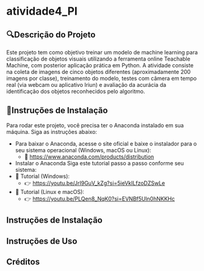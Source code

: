 # atividade4_PI
## 🔍Descrição do Projeto
Este projeto tem como objetivo treinar um modelo de machine learning para classificação de objetos visuais utilizando a ferramenta online Teachable Machine, com posterior aplicação prática em Python. A atividade consiste na coleta de imagens de cinco objetos diferentes (aproximadamente 200 imagens por classe), treinamento do modelo, testes com câmera em tempo real (via webcam ou aplicativo Iriun) e avaliação da acurácia da identificação dos objetos reconhecidos pelo algoritmo.

## 🔧Instruções de Instalação
Para rodar este projeto, você precisa ter o Anaconda instalado em sua máquina. Siga as instruções abaixo:
- Para baixar o Anaconda, acesse o site oficial e baixe o instalador para o seu sistema operacional (Windows, macOS ou Linux):
  - 🔗 https://www.anaconda.com/products/distribution
- Instalar o Anaconda
Siga este tutorial passo a passo conforme seu sistema:
- 📘 Tutorial (Windows):
  - 👉 https://youtu.be/JrI9GuV_kZg?si=5ieVkILfzoDZSwLe 
- 📘 Tutorial (Linux e macOS):
  - 👉 https://youtu.be/PLQen8_NqK0?si=EVNBf5Uln0hNKKHc
## Instruções de Instalação

## Instruções de Uso

## Créditos



